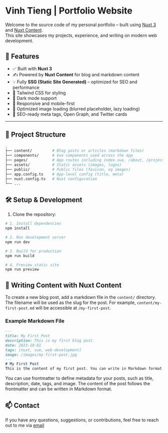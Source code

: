# Vinh Tieng | Portfolio Website

Welcome to the source code of my personal portfolio – built using [Nuxt 3](https://nuxt.com) and [Nuxt Content](https://content.nuxtjs.org).  
This site showcases my projects, experience, and writing on modern web development.

## 🚀 Features

- ✅ Built with **Nuxt 3**
- ✍️ Powered by **Nuxt Content** for blog and markdown content
- 💡 Fully **SSG (Static Site Generated)** – optimized for SEO and performance
- 🎨 Tailwind CSS for styling
- 🌙 Dark mode support
- 📱 Responsive and mobile-first
- 📸 Optimized image loading (blurred placeholder, lazy loading)
- 🔗 SEO-ready meta tags, Open Graph, and Twitter cards

---

## 📁 Project Structure

```bash
.
├── content/         # Blog posts or articles (markdown files)
├── components/      # Vue components used across the app
├── pages/           # App routes including index.vue, /about, /projects, etc.
├── assets/          # Static assets (images, logos)
├── public/          # Public files (favicon, og images)
├── app.config.ts    # App-level config (title, meta)
├── nuxt.config.ts   # Nuxt configuration
└── ...
```

## 🛠️ Setup & Development

1. Clone the repository:

```bash
# 1. Install dependencies
npm install

# 2. Run development server
npm run dev

# 3. Build for production
npm run build

# 4. Preview static site
npm run preview
```

## 📝 Writing Content with Nuxt Content

To create a new blog post, add a markdown file in the `content/` directory.
The filename will be used as the slug for the post. For example, `content/my-first-post.md` will be accessible at `/my-first-post`.

### Example Markdown File

```markdown
---
title: My First Post
description: This is my first blog post.
date: 2023-10-01
tags: [nuxt, vue, web-development]
image: /images/my-first-post.jpg
---
# My First Post
This is the content of my first post. You can write in Markdown format.
```
You can use frontmatter to define metadata for your posts, such as title, description, date, tags, and image.
The content of the post follows the frontmatter and can be written in Markdown format.

## 📫 Contact
If you have any questions, suggestions, or contributions, feel free to reach out to me via [email](mailto:vinhtieng123@gmail.com)

